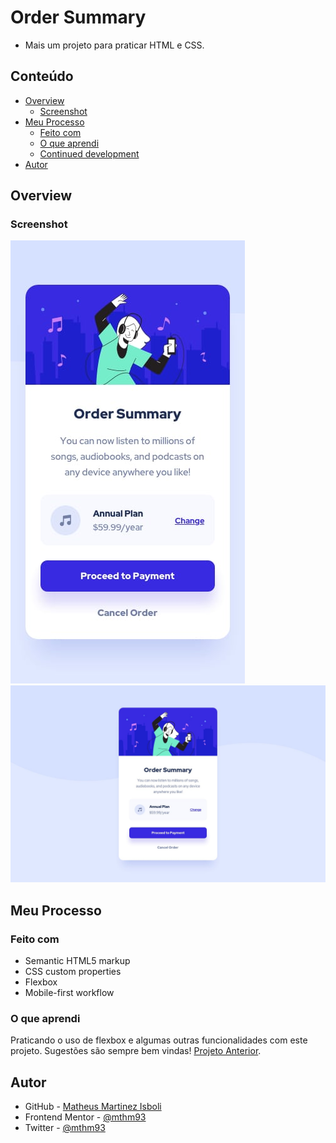 # Order Summary

- Mais um projeto para praticar HTML e CSS.

## Conteúdo

- [Overview](#overview)
  - [Screenshot](#screenshot)
- [Meu Processo](#meu-processo)
  - [Feito com](#feito-com)
  - [O que aprendi](#o-que-aprendi)
  - [Continued development](#continued-development)
- [Autor](#autor)

## Overview

### Screenshot

![](design/mobile-design.jpg)
![](design/desktop-design.jpg)

## Meu Processo

### Feito com

- Semantic HTML5 markup
- CSS custom properties
- Flexbox
- Mobile-first workflow

### O que aprendi

Praticando o uso de flexbox e algumas outras funcionalidades com este projeto. Sugestões são sempre bem vindas! [Projeto Anterior](https://github.com/mthm93/Product-Preview-Card).

## Autor

- GitHub - [Matheus Martinez Isboli](https://github.com/mthm93)
- Frontend Mentor - [@mthm93](https://www.frontendmentor.io/profile/mthm93)
- Twitter - [@mthm93](https://www.twitter.com/mthm93)